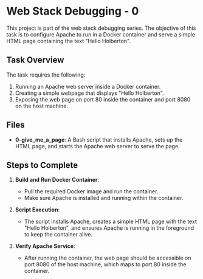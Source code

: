 # Web Stack Debugging - 0

This project is part of the web stack debugging series. The objective of this task is to configure Apache to run in a Docker container and serve a simple HTML page containing the text "Hello Holberton".

## Task Overview

The task requires the following:
1. Running an Apache web server inside a Docker container.
2. Creating a simple webpage that displays "Hello Holberton".
3. Exposing the web page on port 80 inside the container and port 8080 on the host machine.

## Files

- **0-give_me_a_page**: A Bash script that installs Apache, sets up the HTML page, and starts the Apache web server to serve the page.

## Steps to Complete

1. **Build and Run Docker Container**:
   - Pull the required Docker image and run the container.
   - Make sure Apache is installed and running within the container.

2. **Script Execution**:
   - The script installs Apache, creates a simple HTML page with the text "Hello Holberton", and ensures Apache is running in the foreground to keep the container alive.

3. **Verify Apache Service**:
   - After running the container, the web page should be accessible on port 8080 of the host machine, which maps to port 80 inside the container.


